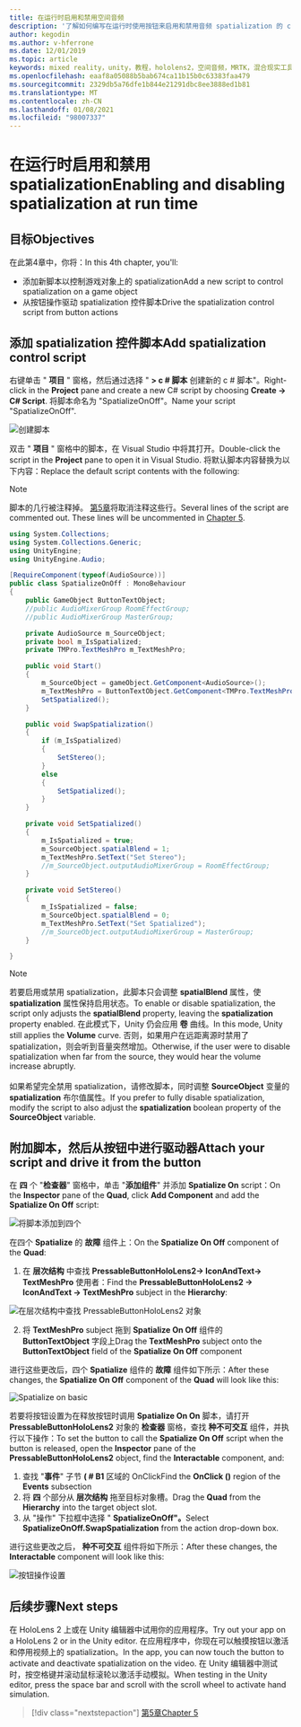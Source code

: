 ```yaml
---
title: 在运行时启用和禁用空间音频
description: '了解如何编写在运行时使用按钮来启用和禁用音频 spatialization 的 c # 脚本。'
author: kegodin
ms.author: v-hferrone
ms.date: 12/01/2019
ms.topic: article
keywords: mixed reality，unity，教程，hololens2，空间音频，MRTK，混合现实工具包，UWP，Windows 10，HRTF，head 相关传输函数，回音，Microsoft Spatializer
ms.openlocfilehash: eaaf8a05088b5bab674ca11b15b0c63383faa479
ms.sourcegitcommit: 2329db5a76dfe1b844e21291dbc8ee3888ed1b81
ms.translationtype: MT
ms.contentlocale: zh-CN
ms.lasthandoff: 01/08/2021
ms.locfileid: "98007337"
---
```

# <a name="enabling-and-disabling-spatialization-at-run-time"></a><span data-ttu-id="fcf12-104">在运行时启用和禁用 spatialization</span><span class="sxs-lookup"><span data-stu-id="fcf12-104">Enabling and disabling spatialization at run time</span></span>

## <a name="objectives"></a><span data-ttu-id="fcf12-105">目标</span><span class="sxs-lookup"><span data-stu-id="fcf12-105">Objectives</span></span>

<span data-ttu-id="fcf12-106">在此第4章中，你将：</span><span class="sxs-lookup"><span data-stu-id="fcf12-106">In this 4th chapter, you'll:</span></span>
* <span data-ttu-id="fcf12-107">添加新脚本以控制游戏对象上的 spatialization</span><span class="sxs-lookup"><span data-stu-id="fcf12-107">Add a new script to control spatialization on a game object</span></span>
* <span data-ttu-id="fcf12-108">从按钮操作驱动 spatialization 控件脚本</span><span class="sxs-lookup"><span data-stu-id="fcf12-108">Drive the spatialization control script from button actions</span></span>

## <a name="add-spatialization-control-script"></a><span data-ttu-id="fcf12-109">添加 spatialization 控件脚本</span><span class="sxs-lookup"><span data-stu-id="fcf12-109">Add spatialization control script</span></span>

<span data-ttu-id="fcf12-110">右键单击 " **项目** " 窗格，然后通过选择 " **> c # 脚本** 创建新的 c # 脚本"。</span><span class="sxs-lookup"><span data-stu-id="fcf12-110">Right-click in the **Project** pane and create a new C# script by choosing **Create -> C# Script**.</span></span> <span data-ttu-id="fcf12-111">将脚本命名为 "SpatializeOnOff"。</span><span class="sxs-lookup"><span data-stu-id="fcf12-111">Name your script "SpatializeOnOff".</span></span>

![创建脚本](images/spatial-audio/create-script.png)

<span data-ttu-id="fcf12-113">双击 " **项目** " 窗格中的脚本，在 Visual Studio 中将其打开。</span><span class="sxs-lookup"><span data-stu-id="fcf12-113">Double-click the script in the **Project** pane to open it in Visual Studio.</span></span> <span data-ttu-id="fcf12-114">将默认脚本内容替换为以下内容：</span><span class="sxs-lookup"><span data-stu-id="fcf12-114">Replace the default script contents with the following:</span></span>

> [!NOTE]
> <span data-ttu-id="fcf12-115">脚本的几行被注释掉。 [第5章](unity-spatial-audio-ch5.md)将取消注释这些行。</span><span class="sxs-lookup"><span data-stu-id="fcf12-115">Several lines of the script are commented out. These lines will be uncommented in [Chapter 5](unity-spatial-audio-ch5.md).</span></span>

```c#
using System.Collections;
using System.Collections.Generic;
using UnityEngine;
using UnityEngine.Audio;

[RequireComponent(typeof(AudioSource))]
public class SpatializeOnOff : MonoBehaviour
{
    public GameObject ButtonTextObject;
    //public AudioMixerGroup RoomEffectGroup;
    //public AudioMixerGroup MasterGroup;

    private AudioSource m_SourceObject;
    private bool m_IsSpatialized;
    private TMPro.TextMeshPro m_TextMeshPro;

    public void Start()
    {
        m_SourceObject = gameObject.GetComponent<AudioSource>();
        m_TextMeshPro = ButtonTextObject.GetComponent<TMPro.TextMeshPro>();
        SetSpatialized();
    }

    public void SwapSpatialization()
    {
        if (m_IsSpatialized)
        {
            SetStereo();
        }
        else
        {
            SetSpatialized();
        }
    }

    private void SetSpatialized()
    {
        m_IsSpatialized = true;
        m_SourceObject.spatialBlend = 1;
        m_TextMeshPro.SetText("Set Stereo");
        //m_SourceObject.outputAudioMixerGroup = RoomEffectGroup;
    }

    private void SetStereo()
    {
        m_IsSpatialized = false;
        m_SourceObject.spatialBlend = 0;
        m_TextMeshPro.SetText("Set Spatialized");
        //m_SourceObject.outputAudioMixerGroup = MasterGroup;
    }

}
```

> [!NOTE]
> <span data-ttu-id="fcf12-116">若要启用或禁用 spatialization，此脚本只会调整 **spatialBlend** 属性，使 **spatialization** 属性保持启用状态。</span><span class="sxs-lookup"><span data-stu-id="fcf12-116">To enable or disable spatialization, the script only adjusts the **spatialBlend** property, leaving the **spatialization** property enabled.</span></span> <span data-ttu-id="fcf12-117">在此模式下，Unity 仍会应用 **卷** 曲线。</span><span class="sxs-lookup"><span data-stu-id="fcf12-117">In this mode, Unity still applies the **Volume** curve.</span></span> <span data-ttu-id="fcf12-118">否则，如果用户在远距离源时禁用了 spatialization，则会听到音量突然增加。</span><span class="sxs-lookup"><span data-stu-id="fcf12-118">Otherwise, if the user were to disable spatialization when far from the source, they would hear the volume increase abruptly.</span></span> <br> <br>
> <span data-ttu-id="fcf12-119">如果希望完全禁用 spatialization，请修改脚本，同时调整 **SourceObject** 变量的 **spatialization** 布尔值属性。</span><span class="sxs-lookup"><span data-stu-id="fcf12-119">If you prefer to fully disable spatialization, modify the script to also adjust the **spatialization** boolean property of the **SourceObject** variable.</span></span>

## <a name="attach-your-script-and-drive-it-from-the-button"></a><span data-ttu-id="fcf12-120">附加脚本，然后从按钮中进行驱动器</span><span class="sxs-lookup"><span data-stu-id="fcf12-120">Attach your script and drive it from the button</span></span>

<span data-ttu-id="fcf12-121">在 **四** 个 "**检查器**" 窗格中，单击 "**添加组件**" 并添加 **Spatialize On** script：</span><span class="sxs-lookup"><span data-stu-id="fcf12-121">On the **Inspector** pane of the **Quad**, click **Add Component** and add the **Spatialize On Off** script:</span></span>

![将脚本添加到四个](images/spatial-audio/add-script-to-quad.png)

<span data-ttu-id="fcf12-123">在四个 **Spatialize** 的 **故障** 组件上：</span><span class="sxs-lookup"><span data-stu-id="fcf12-123">On the **Spatialize On Off** component of the **Quad**:</span></span>
1. <span data-ttu-id="fcf12-124">在 **层次结构** 中查找 **PressableButtonHoloLens2-> IconAndText-> TextMeshPro** 使用者：</span><span class="sxs-lookup"><span data-stu-id="fcf12-124">Find the **PressableButtonHoloLens2 -> IconAndText -> TextMeshPro** subject in the **Hierarchy**:</span></span>

![在层次结构中查找 PressableButtonHoloLens2 对象](images/spatial-audio/pressable-button-object.png)

2. <span data-ttu-id="fcf12-126">将 **TextMeshPro** subject 拖到 **Spatialize On Off** 组件的 **ButtonTextObject** 字段上</span><span class="sxs-lookup"><span data-stu-id="fcf12-126">Drag the **TextMeshPro** subject onto the **ButtonTextObject** field of the **Spatialize On Off** component</span></span>

<span data-ttu-id="fcf12-127">进行这些更改后，四个 **Spatialize** 组件的 **故障** 组件如下所示：</span><span class="sxs-lookup"><span data-stu-id="fcf12-127">After these changes, the **Spatialize On Off** component of the **Quad** will look like this:</span></span>

![Spatialize on basic](images/spatial-audio/spatialize-on-off-basic.png)

<span data-ttu-id="fcf12-129">若要将按钮设置为在释放按钮时调用 **Spatialize On On** 脚本，请打开 **PressableButtonHoloLens2** 对象的 **检查器** 窗格，查找 **种不可交互** 组件，并执行以下操作：</span><span class="sxs-lookup"><span data-stu-id="fcf12-129">To set the button to call the **Spatialize On Off** script when the button is released, open the **Inspector** pane of the **PressableButtonHoloLens2** object, find the **Interactable** component, and:</span></span>
1. <span data-ttu-id="fcf12-130">查找 "**事件**" 子节 **( # B1** 区域的 OnClick</span><span class="sxs-lookup"><span data-stu-id="fcf12-130">Find the **OnClick ()** region of the **Events** subsection</span></span>
2. <span data-ttu-id="fcf12-131">将 **四** 个部分从 **层次结构** 拖至目标对象槽。</span><span class="sxs-lookup"><span data-stu-id="fcf12-131">Drag the **Quad** from the **Hierarchy** into the target object slot.</span></span>
3. <span data-ttu-id="fcf12-132">从 "操作" 下拉框中选择 " **SpatializeOnOff"。**</span><span class="sxs-lookup"><span data-stu-id="fcf12-132">Select **SpatializeOnOff.SwapSpatialization** from the action drop-down box.</span></span>

<span data-ttu-id="fcf12-133">进行这些更改之后， **种不可交互** 组件将如下所示：</span><span class="sxs-lookup"><span data-stu-id="fcf12-133">After these changes, the **Interactable** component will look like this:</span></span>

![按钮操作设置](images/spatial-audio/button-action-settings.png)

## <a name="next-steps"></a><span data-ttu-id="fcf12-135">后续步骤</span><span class="sxs-lookup"><span data-stu-id="fcf12-135">Next steps</span></span>

<span data-ttu-id="fcf12-136">在 HoloLens 2 上或在 Unity 编辑器中试用你的应用程序。</span><span class="sxs-lookup"><span data-stu-id="fcf12-136">Try out your app on a HoloLens 2 or in the Unity editor.</span></span> <span data-ttu-id="fcf12-137">在应用程序中，你现在可以触摸按钮以激活和停用视频上的 spatialization。</span><span class="sxs-lookup"><span data-stu-id="fcf12-137">In the app, you can now touch the button to activate and deactivate spatialization on the video.</span></span> <span data-ttu-id="fcf12-138">在 Unity 编辑器中测试时，按空格键并滚动鼠标滚轮以激活手动模拟。</span><span class="sxs-lookup"><span data-stu-id="fcf12-138">When testing in the Unity editor, press the space bar and scroll with the scroll wheel to activate hand simulation.</span></span> 

> [!div class="nextstepaction"]
> [<span data-ttu-id="fcf12-139">第5章</span><span class="sxs-lookup"><span data-stu-id="fcf12-139">Chapter 5</span></span>](unity-spatial-audio-ch5.md) 

